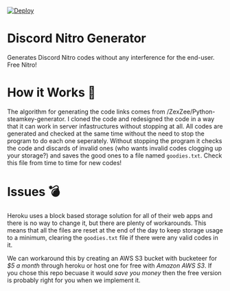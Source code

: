 [![Deploy](https://www.herokucdn.com/deploy/button.svg)](https://heroku.com/deploy)

# Discord Nitro Generator
Generates Discord Nitro codes without any interference for the end-user. Free Nitro!

# How it Works 🔨
The algorithm for generating the code links comes from /ZexZee/Python-steamkey-generator. I cloned the code and redesigned the code in a way that it can work in server infastructures without stopping at all. All codes are generated and checked at the same time without the need to stop the program to do each one seperately. Without stopping the program it checks the code and discards of invalid ones (who wants invalid codes clogging up your storage?) and saves the good ones to a file named `goodies.txt`. Check this file from time to time for new codes!

# Issues 💣
Heroku uses a block based storage solution for all of their web apps and there is no way to change it, but there are plenty of workarounds. This means that all the files are reset at the end of the day to keep storage usage to a minimum, clearing the `goodies.txt` file if there were any valid codes in it.

We can workaround this by creating an AWS S3 bucket with bucketeer for *$5 a month* through heroku or host one for free with *Amazon AWS S3*. If you chose this repo becuase it would *save you money* then the free version is probably right for you when we implement it.
